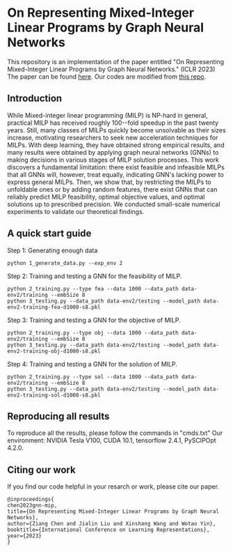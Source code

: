 # On Representing Mixed-Integer Linear Programs by Graph Neural Networks


This repository is an implementation of the paper entitled "On Representing Mixed-Integer Linear Programs by Graph Neural Networks." (ICLR 2023) The paper can be found [here](https://openreview.net/forum?id=4gc3MGZra1d). Our codes are modified from [this repo](https://github.com/ds4dm/learn2branch).

## Introduction

While Mixed-integer linear programming (MILP) is NP-hard in general, practical MILP has received roughly 100--fold speedup in the past twenty years. Still, many classes of MILPs quickly become unsolvable as their sizes increase, motivating researchers to seek new acceleration techniques for MILPs. With deep learning, they have obtained strong empirical results, and many results were obtained by applying graph neural networks (GNNs) to making decisions in various stages of MILP solution processes. This work discovers a fundamental limitation: there exist feasible and infeasible MILPs that all GNNs will, however, treat equally, indicating GNN's lacking power to express general MILPs. Then, we show that, by restricting the MILPs to unfoldable ones or by adding random features, there exist GNNs that can reliably predict MILP feasibility, optimal objective values, and optimal solutions up to prescribed precision.  We conducted small-scale numerical experiments to validate our theoretical findings.

## A quick start guide

Step 1: Generating enough data
```
python 1_generate_data.py --exp_env 2 
```
Step 2: Training and testing a GNN for the feasibility of MILP.
```
python 2_training.py --type fea --data 1000 --data_path data-env2/training --embSize 8
python 3_testing.py --data_path data-env2/testing --model_path data-env2-training-fea-d1000-s8.pkl
```
Step 3: Training and testing a GNN for the objective of MILP.
```
python 2_training.py --type obj --data 1000 --data_path data-env2/training --embSize 8
python 3_testing.py --data_path data-env2/testing --model_path data-env2-training-obj-d1000-s8.pkl
```
Step 4: Training and testing a GNN for the solution of MILP.
```
python 2_training.py --type sol --data 1000 --data_path data-env2/training --embSize 8
python 3_testing.py --data_path data-env2/testing --model_path data-env2-training-sol-d1000-s8.pkl
```

## Reproducing all results

To reproduce all the results, please follow the commands in "cmds.txt"
Our environment: NVIDIA Tesla V100, CUDA 10.1, tensorflow 2.4.1, PySCIPOpt 4.2.0.

## Citing our work

If you find our code helpful in your resarch or work, please cite our paper.
```
@inproceedings{
chen2023gnn-mip,
title={On Representing Mixed-Integer Linear Programs by Graph Neural Networks},
author={Ziang Chen and Jialin Liu and Xinshang Wang and Wotao Yin},
booktitle={International Conference on Learning Representations},
year={2023}
}
```


